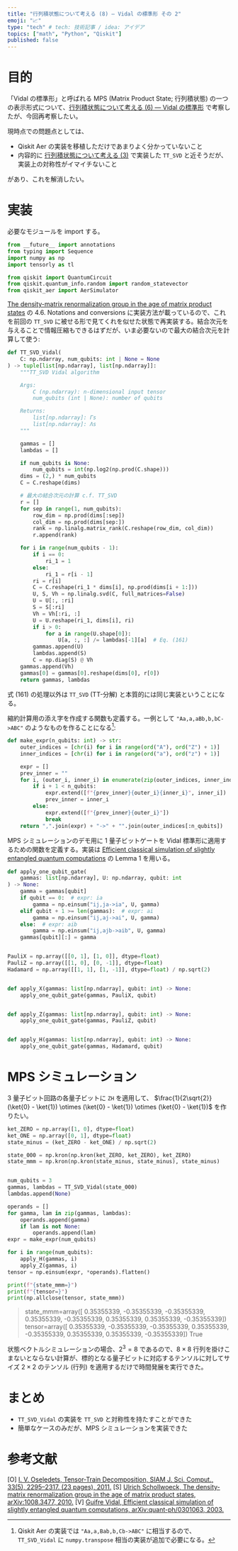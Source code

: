 ```yaml
---
title: "行列積状態について考える (8) — Vidal の標準形 その 2"
emoji: "📈"
type: "tech" # tech: 技術記事 / idea: アイデア
topics: ["math", "Python", "Qiskit"]
published: false
---
```


# 目的

「Vidal の標準形」と呼ばれる MPS (Matrix Product State; 行列積状態) の一つの表示形式について、[行列積状態について考える (6) — Vidal の標準形](/derwind/articles/dwd-matrix-product06) で考察したが、今回再考察したい。

現時点での問題点としては、

- Qiskit Aer の実装を移植しただけであまりよく分かっていないこと
- 内容的に [行列積状態について考える (3)](https://zenn.dev/derwind/articles/dwd-matrix-product03) で実装した `TT_SVD` と近そうだが、実装上の対称性がイマイチないこと

があり、これを解消したい。

# 実装

必要なモジュールを import する。

```python
from __future__ import annotations
from typing import Sequence
import numpy as np
import tensorly as tl

from qiskit import QuantumCircuit
from qiskit.quantum_info.random import random_statevector
from qiskit_aer import AerSimulator
```

[The density-matrix renormalization group in the age of matrix product states](https://arxiv.org/abs/1008.3477) の 4.6. Notations and conversions に実装方法が載っているので、これを前回の `TT_SVD` に被せる形で見てくれを似せた状態で再実装する。結合次元を与えることで情報圧縮もできるはずだが、いま必要ないので最大の結合次元を計算して使う:

```python
def TT_SVD_Vidal(
    C: np.ndarray, num_qubits: int | None = None
) -> tuple[list[np.ndarray], list[np.ndarray]]:
    """TT_SVD Vidal algorithm

    Args:
        C (np.ndarray): n-dimensional input tensor
        num_qubits (int | None): number of qubits

    Returns:
        list[np.ndarray]: Γs
        list[np.ndarray]: Λs
    """

    gammas = []
    lambdas = []

    if num_qubits is None:
        num_qubits = int(np.log2(np.prod(C.shape)))
    dims = (2,) * num_qubits
    C = C.reshape(dims)

    # 最大の結合次元の計算 c.f. TT_SVD
    r = []
    for sep in range(1, num_qubits):
        row_dim = np.prod(dims[:sep])
        col_dim = np.prod(dims[sep:])
        rank = np.linalg.matrix_rank(C.reshape(row_dim, col_dim))
        r.append(rank)

    for i in range(num_qubits - 1):
        if i == 0:
            ri_1 = 1
        else:
            ri_1 = r[i - 1]
        ri = r[i]
        C = C.reshape(ri_1 * dims[i], np.prod(dims[i + 1:]))
        U, S, Vh = np.linalg.svd(C, full_matrices=False)
        U = U[:, :ri]
        S = S[:ri]
        Vh = Vh[:ri, :]
        U = U.reshape(ri_1, dims[i], ri)
        if i > 0:
            for a in range(U.shape[0]):
                U[a, :, :] /= lambdas[-1][a]  # Eq. (161)
        gammas.append(U)
        lambdas.append(S)
        C = np.diag(S) @ Vh
    gammas.append(Vh)
    gammas[0] = gammas[0].reshape(dims[0], r[0])
    return gammas, lambdas
```

式 (161) の処理以外は `TT_SVD` (TT-分解) と本質的には同じ実装ということになる。

縮約計算用の添え字を作成する関数も定義する。一例として `"Aa,a,aBb,b,bC->ABC"` のようなものを作ることになる[^1]:

[^1]: Qiskit Aer の実装では `"Aa,a,Bab,b,Cb->ABC"` に相当するので、`TT_SVD_Vidal` に `numpy.transpose` 相当の実装が追加で必要になる。

```python
def make_expr(n_qubits: int) -> str:
    outer_indices = [chr(i) for i in range(ord("A"), ord("Z") + 1)]
    inner_indices = [chr(i) for i in range(ord("a"), ord("z") + 1)]

    expr = []
    prev_inner = ""
    for i, (outer_i, inner_i) in enumerate(zip(outer_indices, inner_indices)):
        if i + 1 < n_qubits:
            expr.extend([f"{prev_inner}{outer_i}{inner_i}", inner_i])
            prev_inner = inner_i
        else:
            expr.extend([f"{prev_inner}{outer_i}"])
            break
    return ",".join(expr) + "->" + "".join(outer_indices[:n_qubits])
```

MPS シミュレーションのデモ用に 1 量子ビットゲートを Vidal 標準形に適用するための関数を定義する。実装は [Efficient classical simulation of slightly entangled quantum computations](https://arxiv.org/abs/quant-ph/0301063) の Lemma 1 を用いる。

```python
def apply_one_qubit_gate(
    gammas: list[np.ndarray], U: np.ndarray, qubit: int
) -> None:
    gamma = gammas[qubit]
    if qubit == 0:  # expr: ia
        gamma = np.einsum("ij,ja->ia", U, gamma)
    elif qubit + 1 >= len(gammas):  # expr: ai
        gamma = np.einsum("ij,aj->ai", U, gamma)
    else:  # expr: aib
        gamma = np.einsum("ij,ajb->aib", U, gamma)
    gammas[qubit][:] = gamma


PauliX = np.array([[0, 1], [1, 0]], dtype=float)
PauliZ = np.array([[1, 0], [0, -1]], dtype=float)
Hadamard = np.array([[1, 1], [1, -1]], dtype=float) / np.sqrt(2)


def apply_X(gammas: list[np.ndarray], qubit: int) -> None:
    apply_one_qubit_gate(gammas, PauliX, qubit)


def apply_Z(gammas: list[np.ndarray], qubit: int) -> None:
    apply_one_qubit_gate(gammas, PauliZ, qubit)


def apply_H(gammas: list[np.ndarray], qubit: int) -> None:
    apply_one_qubit_gate(gammas, Hadamard, qubit)
```

# MPS シミュレーション

3 量子ビット回路の各量子ビットに `ZH` を適用して、
$\frac{1}{2\sqrt{2}} (\ket{0} - \ket{1}) \otimes (\ket{0} - \ket{1}) \otimes (\ket{0} - \ket{1})$ を作りたい。

```python
ket_ZERO = np.array([1, 0], dtype=float)
ket_ONE = np.array([0, 1], dtype=float)
state_minus = (ket_ZERO - ket_ONE) / np.sqrt(2)

state_000 = np.kron(np.kron(ket_ZERO, ket_ZERO), ket_ZERO)
state_mmm = np.kron(np.kron(state_minus, state_minus), state_minus)


num_qubits = 3
gammas, lambdas = TT_SVD_Vidal(state_000)
lambdas.append(None)

operands = []
for gamma, lam in zip(gammas, lambdas):
    operands.append(gamma)
    if lam is not None:
        operands.append(lam)
expr = make_expr(num_qubits)

for i in range(num_qubits):
    apply_H(gammas, i)
    apply_Z(gammas, i)
tensor = np.einsum(expr, *operands).flatten()

print(f"{state_mmm=}")
print(f"{tensor=}")
print(np.allclose(tensor, state_mmm))
```

> state_mmm=array([ 0.35355339, -0.35355339, -0.35355339,  0.35355339, -0.35355339,  0.35355339,  0.35355339, -0.35355339])
> tensor=array([ 0.35355339, -0.35355339, -0.35355339,  0.35355339, -0.35355339,  0.35355339,  0.35355339, -0.35355339])
> True

状態ベクトルシミュレーションの場合、$2^3 = 8$ であるので、$8 \times 8$ 行列を掛けこまないとならない計算が、標的となる量子ビットに対応するテンソルに対してサイズ $2 \times 2$ のテンソル (行列) を適用するだけで時間発展を実行できた。

# まとめ

- `TT_SVD_Vidal` の実装を `TT_SVD` と対称性を持たすことができた
- 簡単なケースのみだが、MPS シミュレーションを実装できた

# 参考文献

[O] [I. V. Oseledets, Tensor-Train Decomposition, SIAM J. Sci. Comput., 33(5), 2295–2317. (23 pages), 2011.](https://www.researchgate.net/publication/220412263_Tensor-Train_Decomposition)
[S] [Ulrich Schollwoeck, The density-matrix renormalization group in the age of matrix product states, arXiv:1008.3477, 2010.](https://arxiv.org/abs/1008.3477)
[V] [Guifre Vidal, Efficient classical simulation of slightly entangled quantum computations, arXiv:quant-ph/0301063, 2003.](https://arxiv.org/abs/quant-ph/0301063)
